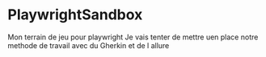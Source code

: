 # PlaywrightSandbox
Mon terrain de jeu pour playwright
Je vais tenter de mettre uen place notre methode de travail avec du Gherkin et de l allure

